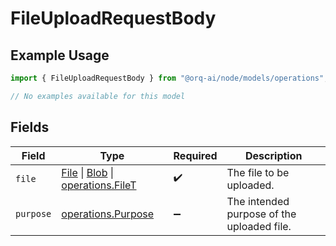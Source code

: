 # FileUploadRequestBody

## Example Usage

```typescript
import { FileUploadRequestBody } from "@orq-ai/node/models/operations";

// No examples available for this model
```

## Fields

| Field                                                                                                                                                                                | Type                                                                                                                                                                                 | Required                                                                                                                                                                             | Description                                                                                                                                                                          |
| ------------------------------------------------------------------------------------------------------------------------------------------------------------------------------------ | ------------------------------------------------------------------------------------------------------------------------------------------------------------------------------------ | ------------------------------------------------------------------------------------------------------------------------------------------------------------------------------------ | ------------------------------------------------------------------------------------------------------------------------------------------------------------------------------------ |
| `file`                                                                                                                                                                               | [File](https://developer.mozilla.org/en-US/docs/Web/API/File) \| [Blob](https://developer.mozilla.org/en-US/docs/Web/API/Blob) \| [operations.FileT](../../models/operations/filet.md) | :heavy_check_mark:                                                                                                                                                                   | The file to be uploaded.                                                                                                                                                             |
| `purpose`                                                                                                                                                                            | [operations.Purpose](../../models/operations/purpose.md)                                                                                                                             | :heavy_minus_sign:                                                                                                                                                                   | The intended purpose of the uploaded file.                                                                                                                                           |